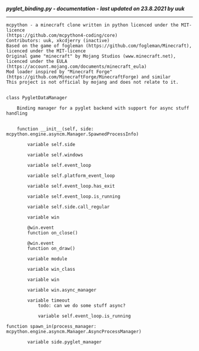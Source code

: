 ***pyglet_binding.py - documentation - last updated on 23.8.2021 by uuk***
___

    mcpython - a minecraft clone written in python licenced under the MIT-licence 
    (https://github.com/mcpython4-coding/core)
    Contributors: uuk, xkcdjerry (inactive)
    Based on the game of fogleman (https://github.com/fogleman/Minecraft), licenced under the MIT-licence
    Original game "minecraft" by Mojang Studios (www.minecraft.net), licenced under the EULA
    (https://account.mojang.com/documents/minecraft_eula)
    Mod loader inspired by "Minecraft Forge" (https://github.com/MinecraftForge/MinecraftForge) and similar
    This project is not official by mojang and does not relate to it.


    class PygletDataManager
        
        Binding manager for a pyglet backend with support for async stuff handling


        function __init__(self, side: mcpython.engine.asyncm.Manager.SpawnedProcessInfo)

            variable self.side

            variable self.windows

            variable self.event_loop

            variable self.platform_event_loop

            variable self.event_loop.has_exit

            variable self.event_loop.is_running

            variable self.side.call_regular

            variable win

            @win.event
            function on_close()

            @win.event
            function on_draw()

            variable module

            variable win_class

            variable win

            variable win.async_manager

            variable timeout
                todo: can we do some stuff async?

                variable self.event_loop.is_running

    function spawn_in(process_manager: mcpython.engine.asyncm.Manager.AsyncProcessManager)

            variable side.pyglet_manager